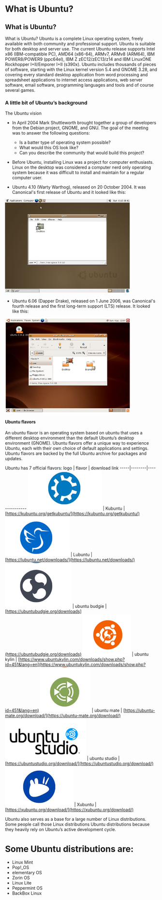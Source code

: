 # What is Ubuntu?  
 
## What is Ubuntu? 
What is Ubuntu? Ubuntu is a complete Linux operating system, freely available with both community and professional support.  Ubuntu is 
suitable for both desktop and server use. The current Ubuntu release supports Intel x86 (IBM-compatible PC), AMD64 
(x86-64), ARMv7, ARMv8 (ARM64), IBM POWER8/POWER9 (ppc64el), IBM Z zEC12/zEC13/z14 and IBM LinuxONE 
Rockhopper I+II/Emporer I+II (s390x). Ubuntu includes thousands of pieces of software, starting with the Linux kernel 
version 5.4 and GNOME 3.28, and covering every standard desktop application from word processing and spreadsheet 
applications to internet access applications, web server software, email software, programming languages and tools and 
of course several games. 


### A little bit of Ubuntu’s  background

The Ubuntu vision 

* In April 2004 Mark Shuttleworth brought together a group of developers from the Debian project, GNOME, and 
GNU. The goal of the meeting was to answer the following questions: 
    * Is a batter type of operating system possible?
    * What would this OS look like?
    * Can you describe the community that would build this project?
* Before Ubuntu, installing Linux was a project for computer enthusiasts. Linux on the desktop was considered a 
computer nerd only operating system because it was difficult to install and maintain for a regular computer user. 

* Ubuntu 4.10 (Warty Warthog), released on 20 October 2004. It was Canonical's first release of Ubuntu and it 
looked like this:

![ubuntu](imgs/ubuntu12.png)

* Ubuntu 6.06 (Dapper Drake), released on 1 June 2006, was Canonical's fourth release and the first long-term 
support (LTS) release. It looked like this: 

![ubuntu](imgs/ubuntu13.png)

#### Ubuntu flavors
An ubuntu flavor is an operating system based on ubuntu that uses a different desktop environment than the default 
Ubuntu’s desktop environment (GNOME). Ubuntu flavors offer a unique way to experience Ubuntu, each with their own 
choice of default applications and settings. Ubuntu flavors are backed by the full Ubuntu archive for packages and 
updates. 

Ubuntu has 7 official flavors:
logo | flavor | download link 
-----|--------|---------------
![1](imgs/kubuntu.png) | Kubuntu | [https://kubuntu.org/getkubuntu/](https://kubuntu.org/getkubuntu/)
![2](imgs/lubuntu.png) | Lubuntu | [https://lubuntu.net/downloads/](https://lubuntu.net/downloads/)
![3](imgs/ubuntubudgie.png) | ubuntu budgie | [https://ubuntubudgie.org/downloads](https://ubuntubudgie.org/downloads)
![4](imgs/ubuntu%20kylin.png) | ubuntu kylin | [https://www.ubuntukylin.com/downloads/show.php?id=451&lang=en](https://www.ubuntukylin.com/downloads/show.php?id=451&lang=en)
![4](imgs/ubuntumate.png) | ubuntu mate | [https://ubuntu-mate.org/download/](https://ubuntu-mate.org/download/)
![5](imgs/ubuntustudio.png) | ubuntu studio | [https://ubuntustudio.org/download/](https://ubuntustudio.org/download/)
![6](imgs/xubuntu.png) | Xubuntu | [https://xubuntu.org/download/](https://xubuntu.org/download/)

Ubuntu also serves as a base for a large number of Linux distributions. Some people call those Linux distributions Ubuntu 
distributions because they heavily rely on Ubuntu’s active development cycle. 

# Some Ubuntu distributions are: 
* Linux Mint 
* Pop!_OS  
* elementary OS 
* Zorin OS 
* Linux Lite 
* Peppermint OS  
* BackBox Linux


